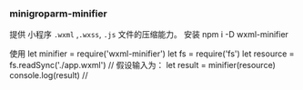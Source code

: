### minigroparm-minifier

提供 小程序 `.wxml` ,`.wxss`, `.js` 文件的压缩能力。
安装
npm i -D wxml-minifier

使用
let minifier = require('wxml-minifier')
let fs = require('fs')
let resource = fs.readSync('./app.wxml') // 假设输入为：<view class="home"    ></view>       <!-- test -->
let result = minifier(resource)
console.log(result) // <view class="home"></view>
